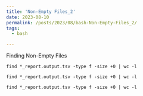 ```yaml
---
title: 'Non-Empty Files_2'
date: 2023-08-10
permalink: /posts/2023/08/bash-Non-Empty-Files_2/
tags:
  - bash

---
```

Finding Non-Empty Files

```
find *_report.output.tsv -type f -size +0 | wc -l
```

``find *_report.output.tsv -type f -size +0 | wc -l``

`find *_report.output.tsv -type f -size +0 | wc -l`